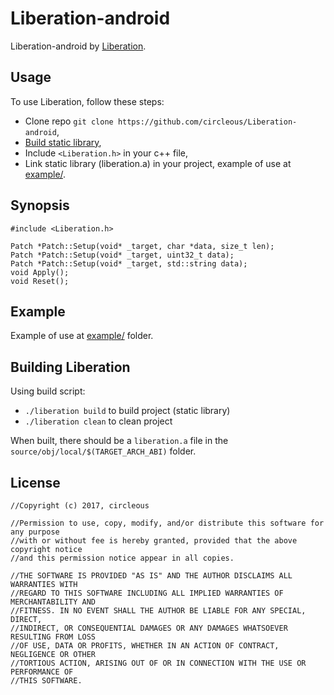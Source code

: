 Liberation-android
========
Liberation-android by [Liberation](https://github.com/Razzile/Liberation).

## Usage
To use Liberation, follow these steps:
* Clone repo `git clone https://github.com/circleous/Liberation-android`,
* [Build static library](#building-liberation),
* Include `<Liberation.h>` in your c++ file,
* Link static library (liberation.a) in your project, example of use at [example/](../blob/master/example/).
 
## Synopsis
```Logos
#include <Liberation.h>

Patch *Patch::Setup(void* _target, char *data, size_t len);
Patch *Patch::Setup(void* _target, uint32_t data);
Patch *Patch::Setup(void* _target, std::string data);
void Apply();
void Reset();
```

## Example
Example of use at [example/](../blob/master/example/) folder.

## Building Liberation
Using build script:
* `./liberation build` to build project (static library)
* `./liberation clean` to clean project

When built, there should be a `liberation.a` file in the `source/obj/local/$(TARGET_ARCH_ABI)` folder.

## License

```Logos
//Copyright (c) 2017, circleous

//Permission to use, copy, modify, and/or distribute this software for any purpose
//with or without fee is hereby granted, provided that the above copyright notice
//and this permission notice appear in all copies.

//THE SOFTWARE IS PROVIDED "AS IS" AND THE AUTHOR DISCLAIMS ALL WARRANTIES WITH
//REGARD TO THIS SOFTWARE INCLUDING ALL IMPLIED WARRANTIES OF MERCHANTABILITY AND
//FITNESS. IN NO EVENT SHALL THE AUTHOR BE LIABLE FOR ANY SPECIAL, DIRECT,
//INDIRECT, OR CONSEQUENTIAL DAMAGES OR ANY DAMAGES WHATSOEVER RESULTING FROM LOSS
//OF USE, DATA OR PROFITS, WHETHER IN AN ACTION OF CONTRACT, NEGLIGENCE OR OTHER
//TORTIOUS ACTION, ARISING OUT OF OR IN CONNECTION WITH THE USE OR PERFORMANCE OF
//THIS SOFTWARE.
```

